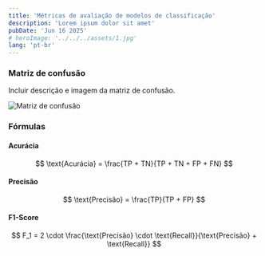 ```yaml
---
title: 'Métricas de avaliação de modelos de classificação'
description: 'Lorem ipsum dolor sit amet'
pubDate: 'Jun 16 2025'
# heroImage: '../../../assets/1.jpg'
lang: 'pt-br'
---
```


<!-- Permitir leitura de LateX -->
<script src="https://polyfill.io/v3/polyfill.min.js?features=es6"></script>
<script id="MathJax-script" async
  src="https://cdn.jsdelivr.net/npm/mathjax@3/es5/tex-mml-chtml.js">
</script>
### Matriz de confusão
Incluir descrição e imagem da matriz de confusão.

![Matriz de confusão](https://www.researchgate.net/publication/353340459/figure/fig1/AS:1078517265641473@1634149962531/Figura-1-Exemplo-de-matriz-de-confusao-para-classificadores-binarios.ppm)

### Fórmulas

#### Acurácia
$$
\text{Acurácia} = \frac{TP + TN}{TP + TN + FP + FN}
$$

#### Precisão
$$
\text{Precisão} = \frac{TP}{TP + FP}
$$

#### F1-Score
$$
F_1 = 2 \cdot \frac{\text{Precisão} \cdot \text{Recall}}{\text{Precisão} + \text{Recall}}
$$